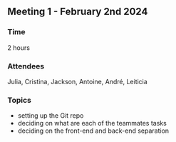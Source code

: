 ## Meeting 1 - February 2nd 2024

### Time 

2 hours

### Attendees
Julia, Cristina, Jackson, Antoine, André, Leiticia

### Topics

- setting up the Git repo
- deciding on what are each of the teammates tasks
- deciding on the front-end and back-end separation

